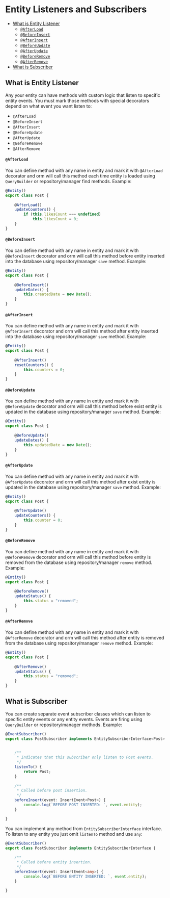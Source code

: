 # Entity Listeners and Subscribers

* [What is Entity Listener](#what-is-entity-listener)
    * [`@AfterLoad`](#afterload)
    * [`@BeforeInsert`](#beforeinsert)
    * [`@AfterInsert`](#afterinsert)
    * [`@BeforeUpdate`](#beforeupdate)
    * [`@AfterUpdate`](#afterupdate)
    * [`@BeforeRemove`](#beforeremove)
    * [`@AfterRemove`](#afterremove)
* [What is Subscriber](#what-is-subscriber)

## What is Entity Listener

Any your entity can have methods with custom logic that listen to specific entity events.
You must mark those methods with special decorators depend on what event you want listen to:

* `@AfterLoad`
* `@BeforeInsert`
* `@AfterInsert`
* `@BeforeUpdate`
* `@AfterUpdate`
* `@BeforeRemove`
* `@AfterRemove`

#### `@AfterLoad`

You can define method with any name in entity and mark it with `@AfterLoad` decorator
and orm will call this method each time entity 
is loaded using `QueryBuilder` or repository/manager find methods.
Example:

```typescript
@Entity()
export class Post {
    
    @AfterLoad()
    updateCounters() {
        if (this.likesCount === undefined)
            this.likesCount = 0;
    }
}
```

#### `@BeforeInsert`

You can define method with any name in entity and mark it with `@BeforeInsert` decorator
and orm will call this method before entity inserted into the database using repository/manager `save` method.
Example:

```typescript
@Entity()
export class Post {
    
    @BeforeInsert()
    updateDates() {
        this.createdDate = new Date();
    }
}
```

#### `@AfterInsert`

You can define method with any name in entity and mark it with `@AfterInsert` decorator
and orm will call this method after entity inserted into the database using repository/manager `save` method.
Example:

```typescript
@Entity()
export class Post {
    
    @AfterInsert()
    resetCounters() {
        this.counters = 0;
    }
}
```

#### `@BeforeUpdate`

You can define method with any name in entity and mark it with `@BeforeUpdate` decorator
and orm will call this method before exist entity is updated in the database using repository/manager `save` method.
Example:

```typescript
@Entity()
export class Post {
    
    @BeforeUpdate()
    updateDates() {
        this.updatedDate = new Date();
    }
}
```

#### `@AfterUpdate`

You can define method with any name in entity and mark it with `@AfterUpdate` decorator
and orm will call this method after exist entity is updated in the database using repository/manager `save` method.
Example:

```typescript
@Entity()
export class Post {
    
    @AfterUpdate()
    updateCounters() {
        this.counter = 0;
    }
}
```

#### `@BeforeRemove`

You can define method with any name in entity and mark it with `@BeforeRemove` decorator
and orm will call this method before entity is removed from the database using repository/manager `remove` method.
Example:

```typescript
@Entity()
export class Post {
    
    @BeforeRemove()
    updateStatus() {
        this.status = "removed";
    }
}
```

#### `@AfterRemove`

You can define method with any name in entity and mark it with `@AfterRemove` decorator
and orm will call this method after entity is removed from the database using repository/manager `remove` method.
Example:

```typescript
@Entity()
export class Post {
    
    @AfterRemove()
    updateStatus() {
        this.status = "removed";
    }
}
```

## What is Subscriber

You can create separate event subscriber classes which can listen to specific entity events or any entity events.
Events are firing using `QueryBuilder` or repository/manager methods.
Example:

```typescript
@EventSubscriber()
export class PostSubscriber implements EntitySubscriberInterface<Post> {

    
    /**
     * Indicates that this subscriber only listen to Post events.
     */
    listenTo() {
        return Post;
    }
    
    /**
     * Called before post insertion.
     */
    beforeInsert(event: InsertEvent<Post>) {
        console.log(`BEFORE POST INSERTED: `, event.entity);
    }

}
```

You can implement any method from `EntitySubscriberInterface` interface.
To listen to any entity you just omit `listenTo` method and use `any`:

```typescript
@EventSubscriber()
export class PostSubscriber implements EntitySubscriberInterface {
    
    /**
     * Called before entity insertion.
     */
    beforeInsert(event: InsertEvent<any>) {
        console.log(`BEFORE ENTITY INSERTED: `, event.entity);
    }

}
```

